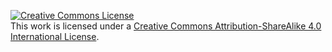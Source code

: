 <a rel="license" href="http://creativecommons.org/licenses/by-sa/4.0/"><img alt="Creative Commons
License" style="border-width:0" src="https://i.creativecommons.org/l/by-sa/4.0/88x31.png" /></a><br
/>This work is licensed under a <a rel="license"
href="http://creativecommons.org/licenses/by-sa/4.0/">Creative Commons Attribution-ShareAlike 4.0
International License</a>.
